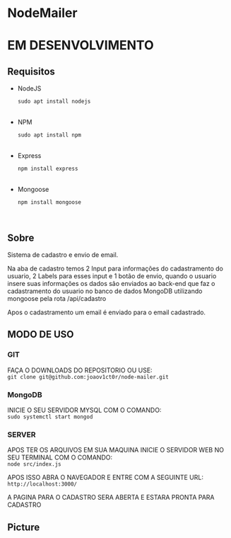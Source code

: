 # NodeMailer

<h1>EM DESENVOLVIMENTO</h1>

<h2>Requisitos</h2>

<ul>
  <li>NodeJS</li>
  <p><code>sudo apt install nodejs</code></p>
  <br>
  <li>NPM</li>
  <p><code>sudo apt install npm</code></p>
  <br>
  <li>Express</li>
  <p><code>npm install express</code></p>
  <br>
  <li>Mongoose</li>
  <p><code>npm install mongoose</code></p>
  <br>
</ul>

<h2>Sobre</h2>

<p>Sistema de cadastro e envio de email.</p>

<p>Na aba de cadastro temos 2 Input para informações do cadastramento do usuario, 2 Labels para esses input e 1 botão de envio, quando o usuario insere suas informações os dados são enviados ao back-end que faz o cadastramento do usuario no banco de dados MongoDB utilizando mongoose pela rota /api/cadastro</p>

<p>Apos o cadastramento um email é enviado para o email cadastrado.</p>

<h2>MODO DE USO</h2>

<h3>GIT</h3>

<p>FAÇA O DOWNLOADS DO REPOSITORIO OU USE:<br><code>git clone git@github.com:joaov1ct0r/node-mailer.git</code></p>

<h3>MongoDB</h3>

<p>INICIE O SEU SERVIDOR MYSQL COM O COMANDO:<br><code>sudo systemctl start mongod</code></p>

<h3>SERVER</h3>

<p>APOS TER OS ARQUIVOS EM SUA MAQUINA INICIE O SERVIDOR WEB NO SEU TERMINAL COM O COMANDO:<br><code>node src/index.js</code></p>

<p>APOS ISSO ABRA O NAVEGADOR E ENTRE COM A SEGUINTE URL:<br><code>http://localhost:3000/</code></p>

<p>A PAGINA PARA O CADASTRO SERA ABERTA E ESTARA PRONTA PARA CADASTRO</p>

<h2>Picture</h2>
